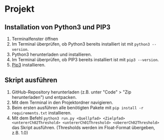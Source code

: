 # Projekt

## Installation von Python3 und PIP3
1. Terminalfenster öffnen
2. Im Terminal überprüfen, ob Python3 bereits installiert ist mit `python3 --version`.
3. Python3 herunterladen und installieren. 
4. Im Terminal überprüfen, ob PIP3 bereits installiert ist mit `pip3 --version`.
5. [Pip3](https://de.wikipedia.org/wiki/Pip_(Python)) installieren.

## Skript ausführen
1. GitHub-Repository herunterladen (z.B. unter "Code" > "Zip herunterladen") und entpacken.
2. Mit dem Terminal in den Projektordner navigieren.
2. Beim ersten ausführen alle benötigten Pakete mit `pip install -r requirements.txt` installieren.
3. Mit dem Befehl `python3 run.py <Quellpfad> <Zielpfad> <untererCh02Threshold> <untererCh01Threshold> <obererCh02Threshold>` das Skript ausführen. (Thresholds werden im Float-Format übergeben, z.B. 1.0)
